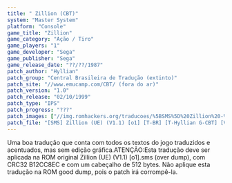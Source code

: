```yaml
---
title: " Zillion (CBT)"
system: "Master System"
platform: "Console"
game_title: "Zillion"
game_category: "Ação / Tiro"
game_players: "1"
game_developer: "Sega"
game_publisher: "Sega"
game_release_date: "??/??/1987"
patch_author: "Hyllian"
patch_group: "Central Brasileira de Tradução (extinto)"
patch_site: "//www.emucamp.com/CBT/ (fora do ar)"
patch_version: "1.0"
patch_release: "02/10/1999"
patch_type: "IPS"
patch_progress: "???"
patch_images: ["//img.romhackers.org/traducoes/%5BSMS%5D%20Zillion%20-%20CBT%20-%201.png","//img.romhackers.org/traducoes/%5BSMS%5D%20Zillion%20-%20CBT%20-%202.png","//img.romhackers.org/traducoes/%5BSMS%5D%20Zillion%20-%20CBT%20-%203.png"]
patch_file: "[SMS] Zillion (UE) (V1.1) [o1] [T-BR] [T-Hyllian G-CBT] [V-1.0 A-1999].zip"
---
```

Uma boa tradução que conta com todos os textos do jogo traduzidos e acentuados, mas sem edição gráfica.ATENÇÃO:Esta tradução deve ser aplicada na ROM original Zillion (UE) (V1.1) [o1].sms (over dump), com CRC32 B12CC8EC e com um cabeçalho de 512 bytes. Não aplique esta tradução na ROM good dump, pois o patch irá corrompê-la.